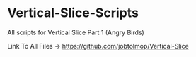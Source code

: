 # Vertical-Slice-Scripts
All scripts for Vertical Slice Part 1 (Angry Birds)

Link To All Files -> https://github.com/jobtolmop/Vertical-Slice
